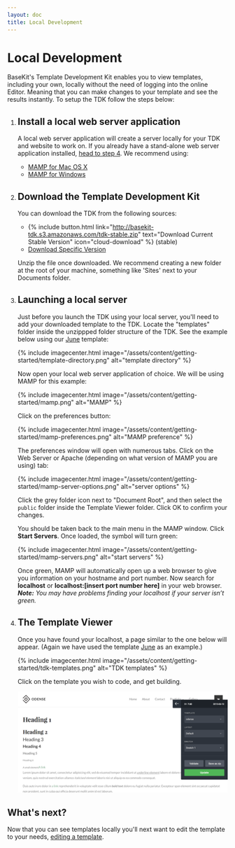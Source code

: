 ```yaml
---
layout: doc
title: Local Development
---
```


# Local Development

BaseKit's Template Development Kit enables you to view templates, including your own, locally without the need of logging into the online Editor. Meaning that you can make changes to your template and see the results instantly. To setup the TDK follow the steps below:

1. ## Install a local web server application

   A local web server application will create a server locally for your TDK and website to work on. If you already have a stand-alone web server application installed, [head to step 4](#download-the-template-development-kit). We recommend using:

   * [MAMP for Mac OS X](http://www.mamp.info/en/downloads/)
   * [MAMP for Windows](http://www.mamp.info/en/mamp_windows.html)

2. ## Download the Template Development Kit

   You can download the TDK from the following sources:

   - {% include button.html link="http://basekit-tdk.s3.amazonaws.com/tdk-stable.zip" text="Download Current Stable Version" icon="cloud-download" %} (stable)
   - [Download Specific Version](https://github.com/basekit-templates/tdk/wiki)

   Unzip the file once downloaded. We recommend creating a new folder at the root of your machine, something like 'Sites' next to your Documents folder.

3. ## Launching a local server

   Just before you launch the TDK using your local server, you'll need to add your downloaded template to the TDK. Locate the "templates" folder inside the unzippped folder structure of the TDK. See the example below using our [June](https://github.com/basekit-templates/june) template:

   {% include imagecenter.html image="/assets/content/getting-started/template-directory.png" alt="template directory" %}

   Now open your local web server application of choice. We will be using MAMP for this example:

   {% include imagecenter.html image="/assets/content/getting-started/mamp.png" alt="MAMP" %}

   Click on the preferences button:

   {% include imagecenter.html image="/assets/content/getting-started/mamp-preferences.png" alt="MAMP preference" %}

   The preferences window will open with numerous tabs. Click on the Web Server or Apache (depending on what version of MAMP you are using) tab:

   {% include imagecenter.html image="/assets/content/getting-started/mamp-server-options.png" alt="server options" %}

   Click the grey folder icon next to "Document Root", and then select the `public` folder inside the Template Viewer folder. Click OK to confirm your changes.

   You should be taken back to the main menu in the MAMP window. Click **Start Servers**. Once loaded, the symbol will turn green:

   {% include imagecenter.html image="/assets/content/getting-started/mamp-servers.png" alt="start servers" %}

   Once green, MAMP will automatically open up a web browser to give you information on your hostname and port number. Now search for **localhost** or **localhost:[insert port number here]** in your web browser.
   <br/>_**Note:** You may have problems finding your localhost if your server isn’t green._

4. ## The Template Viewer

   Once you have found your localhost, a page similar to the one below will appear. (Again we have used the template [June](https://github.com/basekit-templates/june) as an example.)

   {% include imagecenter.html image="/assets/content/getting-started/tdk-templates.png" alt="TDK templates" %}

   Click on the template you wish to code, and get building.

   ![TDK](/assets/content/getting-started/tdk.png)

## What's next?

Now that you can see templates locally you'll next want to edit the template to your needs, [editing a template](/getting-started/editing/).
